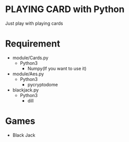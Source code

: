 PLAYING CARD with Python
====
Just play with playing cards

# Requirement
- module/Cards.py
  - Python3
    - Numpy(If you want to use it)
- module/Aes.py
  - Python3
    - pycryptodome
- blackjack.py
  - Python3
    - dill

# Games
- Black Jack
